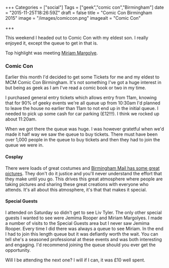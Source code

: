+++
Categories = ["social"]
Tags = ["geek","comic con","Birmingham"]
date = "2015-11-25T18:26:59Z"
draft = false
title = "Comic Con Birmingham 2015"
image = "/images/comiccon.png"
imagealt = "Comic Con"

+++

This weekend I headed out to Comic Con with my eldest son. 
I really enjoyed it, except the queue to get in that is.

Top highlight was meeting [Miriam Margolye](http://www.miriammargolyes.com/).

### Comic Con

Earlier this month I'd decided to get some Tickets for me and my eldest to 
MCM Comic Con Birmingham. It's not something I've got a huge interest in but 
being as geek as I am I've read a comic book or two in my time.


I purchased general entry tickets which allows entry from 11am, knowing that
for 90% of geeky events we're all queue up from 10:30am I'd planned to leave 
the house no earlier than 11am to not end up in the initial queue. I needed to 
pick up some cash for car parking (&pound;12!!!). I think we rocked up about 11:20am.


When we got there the queue was huge. I was however gratetful when we'd made it half way
we saw the queue to buy tickets. There must have been over 1,000 people in the queue 
to buy tickets and then they had to join the queue we were in.


#### Cosplay

There were loads of great costumes and [Birmingham Mail has some great pictures](http://www.birminghammail.co.uk/whats-on/whats-on-news/38-amazing-pictures-mcm-comic-10483704).
They don't do it justice and you'll never understand the effort that they make until you go.
This drives this great atmosphere where people are taking pictures and sharing these great creations
with everyone who attends. It's all about this atmosphere, it's that that makes it special.

#### Special Guests

I attended on Saturday so didn't get to see Liv Tyler. The only other special guests I wanted to see were
Jemima Rooper and Miriam Margolyes. I made a number of visits to the Special Guests area but 
I never saw Jemima Rooper. Every time I did there was always a queue to see Miriam. In the end I
had to join this length queue but it was defiantly worth the wait. You can tell she's a seasoned 
professional at these events and was both interesting and engaging. I'd recommend joining the queue 
should you ever get the opportunity.


Will I be attending the next one? I will if I can, it was &pound;10 well spent.